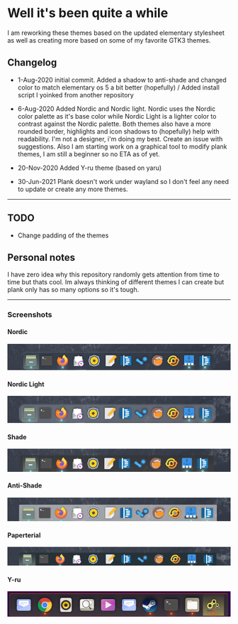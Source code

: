 # Well it's been quite a while  
I am reworking these themes based on the updated elementary stylesheet as well as creating more based on some of my favorite GTK3 themes.  

## Changelog
* 1-Aug-2020 initial commit.  Added a shadow to anti-shade and changed color to match elementary os 5 a bit better (hopefully) / Added install script I yoinked from another repository

* 6-Aug-2020 Added Nordic and Nordic light. Nordic uses the Nordic color palette as it's base color while Nordic Light is a lighter color to contrast against the Nordic palette.  Both themes also have a more rounded border, highlights and icon shadows to (hopefully) help with readability.  I'm not a designer, i'm doing my best.  Create an issue with suggestions.  Also I am starting work on a graphical tool to modify plank themes, I am still a beginner so no ETA as of yet.

* 20-Nov-2020 Added Y-ru theme (based on yaru)

* 30-Jun-2021 Plank doesn't work under wayland so I don't feel any need to update or create any more themes.
---

## TODO
* Change padding of the themes

## Personal notes
I have zero idea why this repository randomly gets attention from time to time but thats cool.  Im always thinking of different themes I can create
but plank only has so many options so it's tough.

---
### Screenshots

#### Nordic
![Nordic](screenshots/Nordic.png)

#### Nordic Light
![Nordic Light](screenshots/Nordic-Light.png)

#### Shade
![shade](screenshots/Shade.png)

#### Anti-Shade
![anti-shade](screenshots/Anti-Shade.png)

#### Paperterial
![paperterial](screenshots/Paperterial.png)

#### Y-ru
![y-ru](screenshots/y-ru.png)


